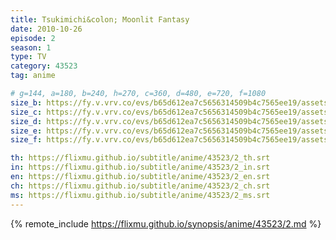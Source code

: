 ```yaml
---
title: Tsukimichi&colon; Moonlit Fantasy
date: 2010-10-26
episode: 2
season: 1
type: TV
category: 43523
tag: anime

# g=144, a=180, b=240, h=270, c=360, d=480, e=720, f=1080
size_b: https://fy.v.vrv.co/evs/b65d612ea7c5656314509b4c7565ee19/assets/b690d2340fe7de8dc0be97bd39afd2e1_4101034.mp4
size_c: https://fy.v.vrv.co/evs/b65d612ea7c5656314509b4c7565ee19/assets/b690d2340fe7de8dc0be97bd39afd2e1_4101033.mp4
size_d: https://fy.v.vrv.co/evs/b65d612ea7c5656314509b4c7565ee19/assets/b690d2340fe7de8dc0be97bd39afd2e1_4101035.mp4
size_e: https://fy.v.vrv.co/evs/b65d612ea7c5656314509b4c7565ee19/assets/b690d2340fe7de8dc0be97bd39afd2e1_4101036.mp4
size_f: https://fy.v.vrv.co/evs/b65d612ea7c5656314509b4c7565ee19/assets/b690d2340fe7de8dc0be97bd39afd2e1_4101037.mp4

th: https://flixmu.github.io/subtitle/anime/43523/2_th.srt
in: https://flixmu.github.io/subtitle/anime/43523/2_in.srt
en: https://flixmu.github.io/subtitle/anime/43523/2_en.srt
ch: https://flixmu.github.io/subtitle/anime/43523/2_ch.srt
ms: https://flixmu.github.io/subtitle/anime/43523/2_ms.srt
---
```

{% remote_include https://flixmu.github.io/synopsis/anime/43523/2.md %}
